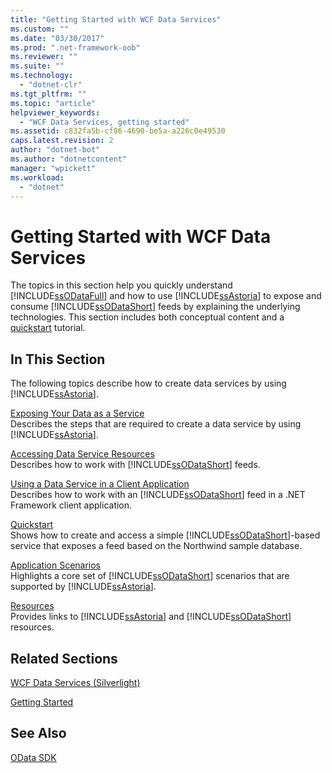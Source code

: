 ```yaml
---
title: "Getting Started with WCF Data Services"
ms.custom: ""
ms.date: "03/30/2017"
ms.prod: ".net-framework-oob"
ms.reviewer: ""
ms.suite: ""
ms.technology: 
  - "dotnet-clr"
ms.tgt_pltfrm: ""
ms.topic: "article"
helpviewer_keywords: 
  - "WCF Data Services, getting started"
ms.assetid: c832fa5b-cf86-4690-be5a-a226c0e49530
caps.latest.revision: 2
author: "dotnet-bot"
ms.author: "dotnetcontent"
manager: "wpickett"
ms.workload: 
  - "dotnet"
---
```

# Getting Started with WCF Data Services
The topics in this section help you quickly understand [!INCLUDE[ssODataFull](../../../../includes/ssodatafull-md.md)] and how to use [!INCLUDE[ssAstoria](../../../../includes/ssastoria-md.md)] to expose and consume [!INCLUDE[ssODataShort](../../../../includes/ssodatashort-md.md)] feeds by explaining the underlying technologies. This section includes both conceptual content and a [quickstart](../../../../docs/framework/data/wcf/quickstart-wcf-data-services.md) tutorial.  
  
## In This Section  
 The following topics describe how to create data services by using [!INCLUDE[ssAstoria](../../../../includes/ssastoria-md.md)].  
  
 [Exposing Your Data as a Service](../../../../docs/framework/data/wcf/exposing-your-data-as-a-service-wcf-data-services.md)  
 Describes the steps that are required to create a data service by using [!INCLUDE[ssAstoria](../../../../includes/ssastoria-md.md)].  
  
 [Accessing Data Service Resources](../../../../docs/framework/data/wcf/accessing-data-service-resources-wcf-data-services.md)  
 Describes how to work with [!INCLUDE[ssODataShort](../../../../includes/ssodatashort-md.md)] feeds.  
  
 [Using a Data Service in a Client Application](../../../../docs/framework/data/wcf/using-a-data-service-in-a-client-application-wcf-data-services.md)  
 Describes how to work with an [!INCLUDE[ssODataShort](../../../../includes/ssodatashort-md.md)] feed in a .NET Framework client application.  
  
 [Quickstart](../../../../docs/framework/data/wcf/quickstart-wcf-data-services.md)  
 Shows how to create and access a simple [!INCLUDE[ssODataShort](../../../../includes/ssodatashort-md.md)]-based service that exposes a feed based on the Northwind sample database.  
  
 [Application Scenarios](../../../../docs/framework/data/wcf/application-scenarios-wcf-data-services.md)  
 Highlights a core set of [!INCLUDE[ssODataShort](../../../../includes/ssodatashort-md.md)] scenarios that are supported by [!INCLUDE[ssAstoria](../../../../includes/ssastoria-md.md)].  
  
 [Resources](../../../../docs/framework/data/wcf/wcf-data-services-resources.md)  
 Provides links to [!INCLUDE[ssAstoria](../../../../includes/ssastoria-md.md)] and [!INCLUDE[ssODataShort](../../../../includes/ssodatashort-md.md)] resources.  
  
## Related Sections  
 [WCF Data Services (Silverlight)](http://go.microsoft.com/fwlink/?LinkID=143149)  
  
 [Getting Started](../../../../docs/framework/data/adonet/ef/getting-started.md)  
  
## See Also  
 [OData SDK](http://go.microsoft.com/fwlink/?LinkID=185248)
